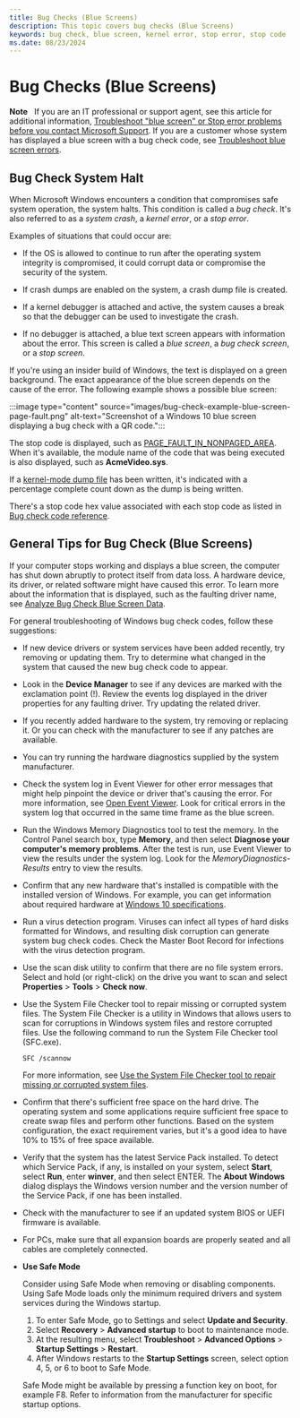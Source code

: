 ```yaml
---
title: Bug Checks (Blue Screens)
description: This topic covers bug checks (Blue Screens)
keywords: bug check, blue screen, kernel error, stop error, stop code
ms.date: 08/23/2024
---
```


# Bug Checks (Blue Screens)

**Note**   If you are an IT professional or support agent, see this article for additional information, [Troubleshoot "blue screen" or Stop error problems before you contact Microsoft Support](https://support.microsoft.com/help/3106831/). If you are a customer whose system has displayed a blue screen with a bug check code, see [Troubleshoot blue screen errors](https://support.microsoft.com/sbs/windows/troubleshoot-blue-screen-errors-5c62726c-6489-52da-a372-3f73142c14ad).

## Bug Check System Halt

When Microsoft Windows encounters a condition that compromises safe system operation, the system halts. This condition is called a *bug check*. It's also referred to as a *system crash*, a *kernel error*, or a *stop error*.  

Examples of situations that could occur are:

- If the OS is allowed to continue to run after the operating system integrity is compromised, it could corrupt data or compromise the security of the system.

- If crash dumps are enabled on the system, a crash dump file is created.

- If a kernel debugger is attached and active, the system causes a break so that the debugger can be used to investigate the crash.

- If no debugger is attached, a blue text screen appears with information about the error. This screen is called a *blue screen*, a *bug check screen*, or a *stop screen*.

If you're using an insider build of Windows, the text is displayed on a green background. The exact appearance of the blue screen depends on the cause of the error.
The following example shows a possible blue screen:

:::image type="content" source="images/bug-check-example-blue-screen-page-fault.png" alt-text="Screenshot of a Windows 10 blue screen displaying a bug check with a QR code.":::

The stop code is displayed, such as [PAGE_FAULT_IN_NONPAGED_AREA](bug-check-0x50--page-fault-in-nonpaged-area.md). When it's available, the module name of the code that was being executed is also displayed, such as **AcmeVideo.sys**.

If a [kernel-mode dump file](kernel-mode-dump-files.md) has been written, it's indicated with a percentage complete count down as the dump is being written.

There's a stop code hex value associated with each stop code as listed in [Bug check code reference](bug-check-code-reference2.md).

## General Tips for Bug Check (Blue Screens)

If your computer stops working and displays a blue screen, the computer has shut down abruptly to protect itself from data loss. A hardware device, its driver, or related software might have caused this error. To learn more about the information that is displayed, such as the faulting driver name, see [Analyze Bug Check Blue Screen Data](blue-screen-data.md).

For general troubleshooting of Windows bug check codes, follow these suggestions:

- If new device drivers or system services have been added recently, try removing or updating them. Try to determine what changed in the system that caused the new bug check code to appear.

- Look in the **Device Manager** to see if any devices are marked with the exclamation point (!). Review the events log displayed in the driver properties for any faulting driver. Try updating the related driver.

- If you recently added hardware to the system, try removing or replacing it. Or you can check with the manufacturer to see if any patches are available.

- You can try running the hardware diagnostics supplied by the system manufacturer.

- Check the system log in Event Viewer for other error messages that might help pinpoint the device or driver that's causing the error. For more information, see [Open Event Viewer](/microsoft-365/security/defender-endpoint/event-error-codes). Look for critical errors in the system log that occurred in the same time frame as the blue screen.

- Run the Windows Memory Diagnostics tool to test the memory. In the Control Panel search box, type **Memory**, and then select **Diagnose your computer's memory problems**.‌ After the test is run, use Event Viewer to view the results under the system log. Look for the *MemoryDiagnostics-Results* entry to view the results.

- Confirm that any new hardware that's installed is compatible with the installed version of Windows. For example, you can get information about required hardware at [Windows 10 specifications](https://www.microsoft.com/windows/windows-10-specifications).

- Run a virus detection program. Viruses can infect all types of hard disks formatted for Windows, and resulting disk corruption can generate system bug check codes. Check the Master Boot Record for infections with the virus detection program.

- Use the scan disk utility to confirm that there are no file system errors. Select and hold (or right-click) on the drive you want to scan and select **Properties** > **Tools** > **Check now**.

- Use the System File Checker tool to repair missing or corrupted system files. The System File Checker is a utility in Windows that allows users to scan for corruptions in Windows system files and restore corrupted files. Use the following command to run the System File Checker tool (SFC.exe).

    ```console
    SFC /scannow
    ```

    For more information, see [Use the System File Checker tool to repair missing or corrupted system files](https://support.microsoft.com/help/929833/use-the-system-file-checker-tool-to-repair-missing-or-corrupted-system).

- Confirm that there's sufficient free space on the hard drive. The operating system and some applications require sufficient free space to create swap files and perform other functions. Based on the system configuration, the exact requirement varies, but it's a good idea to have 10% to 15% of free space available.

- Verify that the system has the latest Service Pack installed. To detect which Service Pack, if any, is installed on your system, select **Start**, select **Run**, enter **winver**, and then select ENTER. The **About Windows** dialog displays the Windows version number and the version number of the Service Pack, if one has been installed.

- Check with the manufacturer to see if an updated system BIOS or UEFI firmware is available.

- For PCs, make sure that all expansion boards are properly seated and all cables are completely connected.

- **Use Safe Mode**

    Consider using Safe Mode when removing or disabling components. Using Safe Mode loads only the minimum required drivers and system services during the Windows startup. 
    1. To enter Safe Mode, go to Settings and select **Update and Security**. 
    1. Select **Recovery** > **Advanced startup** to boot to maintenance mode. 
    1. At the resulting menu, select **Troubleshoot** > **Advanced Options** > **Startup Settings** > **Restart**. 
    1. After Windows restarts to the **Startup Settings** screen, select option 4, 5, or 6 to boot to Safe Mode.

    Safe Mode might be available by pressing a function key on boot, for example F8. Refer to information from the manufacturer for specific startup options.


